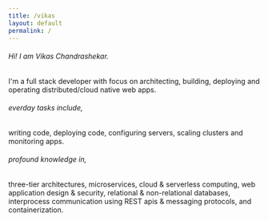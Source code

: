 ```yaml
---
title: /vikas
layout: default
permalink: /
---
```


###### Hi! I am Vikas Chandrashekar.
  
I'm a full stack developer with focus on architecting, building, deploying and operating distributed/cloud native web apps. 

###### everday tasks include,
writing code, deploying code, configuring servers, scaling clusters and monitoring apps.

###### profound knowledge in,
three-tier architectures, microservices, cloud & serverless computing, web application design & security, relational & non-relational databases, interprocess communication using REST apis & messaging protocols, and containerization.   

